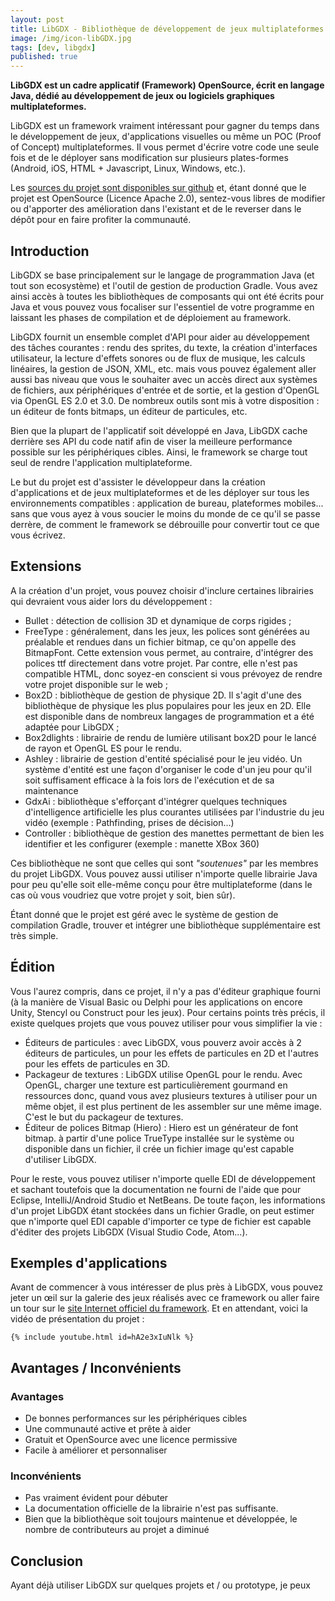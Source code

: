 ```yaml
---
layout: post
title: LibGDX - Bibliothèque de développement de jeux multiplateformes
image: /img/icon-libGDX.jpg
tags: [dev, libgdx]
published: true
---
```

**LibGDX est un cadre applicatif (Framework) OpenSource, écrit en langage Java, dédié au développement de jeux ou logiciels graphiques multiplateformes.**

LibGDX est un framework vraiment intéressant pour gagner du temps dans le développement de jeux, d'applications visuelles ou même un POC (Proof of Concept) multiplateformes. Il vous permet d'écrire votre code une seule fois et de le déployer sans modification sur plusieurs plates-formes (Android, iOS, HTML + Javascript, Linux, Windows, etc.). 

Les [sources du projet sont disponibles sur github](https://github.com/libgdx/libgdx) et, étant donné que le projet est OpenSource (Licence Apache 2.0), sentez-vous libres de modifier ou d'apporter des amélioration dans l'existant et de le reverser dans le dépôt pour en faire profiter la communauté. 

## Introduction

LibGDX se base principalement sur le langage de programmation Java (et tout son ecosystème) et l'outil de gestion de production Gradle. Vous avez ainsi accès à toutes les bibliothèques de composants qui ont été écrits pour Java et vous pouvez vous focaliser sur l'essentiel de votre programme en laissant les phases de compilation et de déploiement au framework.

LibGDX fournit un ensemble complet d'API pour aider au développement des tâches courantes : rendu des sprites, du texte, la création d'interfaces utilisateur, la lecture d'effets sonores ou de flux de musique, les calculs linéaires, la gestion de JSON, XML, etc. mais vous pouvez également aller aussi bas niveau que vous le souhaiter avec un accès direct aux systèmes de fichiers, aux périphériques d'entrée et de sortie, et la gestion d'OpenGL via OpenGL ES 2.0 et 3.0. De nombreux outils sont mis à votre disposition : un éditeur de fonts bitmaps, un éditeur de particules, etc.

Bien que la plupart de l'applicatif soit développé en Java, LibGDX cache derrière ses API du code natif afin de viser la meilleure performance possible sur les périphériques cibles. Ainsi, le framework se charge tout seul de rendre l'application multiplateforme.

Le but du projet est d'assister le développeur dans la création d'applications et de jeux multiplateformes et de les déployer sur tous les environnements compatibles : application de bureau, plateformes mobiles... sans que vous ayez à vous soucier le moins du monde de ce qu'il se passe derrère, de comment le framework se débrouille pour convertir tout ce que vous écrivez.

## Extensions

A la création d'un projet, vous pouvez choisir d'inclure certaines librairies qui devraient vous aider lors du développement :

- Bullet : détection de collision 3D et dynamique de corps rigides ;
- FreeType : généralement, dans les jeux, les polices sont générées au préalable et rendues dans un fichier bitmap, ce qu'on appelle des BitmapFont. Cette extension vous permet, au contraire, d'intégrer des polices ttf directement dans votre projet. Par contre, elle n'est pas compatible HTML, donc soyez-en conscient si vous prévoyez de rendre votre projet disponible sur le web ;
- Box2D : bibliothèque de gestion de physique 2D. Il s'agit d'une des bibliothèque de physique les plus populaires pour les jeux en 2D. Elle est disponible dans de nombreux langages de programmation et a été adaptée pour LibGDX ;
- Box2dlights : librairie de rendu de lumière utilisant box2D pour le lancé de rayon et OpenGL ES pour le rendu.
- Ashley : librairie de gestion d'entité spécialisé pour le jeu vidéo. Un système d'entité est une façon d'organiser le code d'un jeu pour qu'il soit suffisament efficace à la fois lors de l'exécution et de sa maintenance
- GdxAi : bibliothèque s'efforçant d'intégrer quelques techniques d'intelligence artificielle les plus courantes utilisées par l'industrie du jeu vidéo (exemple : Pathfinding, prises de décision...)
- Controller : bibliothèque de gestion des manettes permettant de bien les identifier et les configurer (exemple : manette XBox 360)

Ces bibliothèque ne sont que celles qui sont *"soutenues"* par les membres du projet LibGDX. Vous pouvez aussi utiliser n'importe quelle librairie Java pour peu qu'elle soit elle-même conçu pour être multiplateforme (dans le cas où vous voudriez que votre projet y soit, bien sûr).

Étant donné que le projet est géré avec le système de gestion de compilation Gradle, trouver et intégrer une bibliothèque supplémentaire est très simple.

## Édition

Vous l'aurez compris, dans ce projet, il n'y a pas d'éditeur graphique fourni (à la manière de Visual Basic ou Delphi pour les applications on encore Unity, Stencyl ou Construct pour les jeux). Pour certains points très précis, il existe quelques projets que vous pouvez utiliser pour vous simplifier la vie :
- Éditeurs de particules : avec LibGDX, vous pouverz avoir accès à 2 éditeurs de particules, un pour les effets de particules en 2D et l'autres pour les effets de particules en 3D. 
- Packageur de textures : LibGDX utilise OpenGL pour le rendu. Avec OpenGL, charger une texture est particulièrement gourmand en ressources donc, quand vous avez plusieurs textures à utiliser pour un même objet, il est plus pertinent de les assembler sur une même image. C'est le but du packageur de textures.
- Éditeur de polices Bitmap (Hiero) : Hiero est un générateur de font bitmap. à partir d'une police TrueType installée sur le système ou disponible dans un fichier, il crée un fichier image qu'est capable d'utiliser LibGDX.

Pour le reste, vous pouvez utiliser n'importe quelle EDI de développement et sachant toutefois que la documentation ne fourni de l'aide que pour Eclipse, IntelliJ/Android Studio et NetBeans. De toute façon, les informations d'un projet LibGDX étant stockées dans un fichier Gradle, on peut estimer que n'importe quel EDI capable d'importer ce type de fichier est capable d'éditer des projets LibGDX (Visual Studio Code, Atom...).

## Exemples d'applications

Avant de commencer à vous intéresser de plus près à LibGDX, vous pouvez jeter un œil sur la galerie des jeux réalisés avec ce framework ou aller faire un tour sur le [site Internet officiel du framework](https://libgdx.badlogicgames.com/). Et en attendant, voici la vidéo de présentation du projet :

`{% include youtube.html id=hA2e3xIuNlk %}`

## Avantages / Inconvénients

### Avantages

- De bonnes performances sur les périphériques cibles
- Une communauté active et prête à aider
- Gratuit et OpenSource avec une licence permissive
- Facile à améliorer et personnaliser

### Inconvénients

- Pas vraiment évident pour débuter
- La documentation officielle de la librairie n'est pas suffisante. 
- Bien que la bibliothèque soit toujours maintenue et développée, le nombre de contributeurs au projet a diminué

## Conclusion

Ayant déjà utiliser LibGDX sur quelques projets et / ou prototype, je peux 